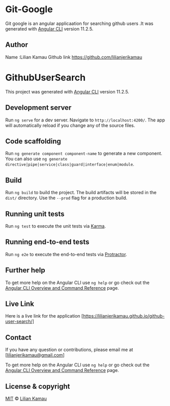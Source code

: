 # Git-Google

Git google is an angular applicaation for searching github users .It was generated with [Angular CLI](https://github.com/angular/angular-cli) version 11.2.5.

## Author

Name :Lilian Kamau
Github link https://github.com/lilianjerikamau

# GithubUserSearch

This project was generated with [Angular CLI](https://github.com/angular/angular-cli) version 11.2.5.

## Development server

Run `ng serve` for a dev server. Navigate to `http://localhost:4200/`. The app will automatically reload if you change any of the source files.

## Code scaffolding

Run `ng generate component component-name` to generate a new component. You can also use `ng generate directive|pipe|service|class|guard|interface|enum|module`.

## Build

Run `ng build` to build the project. The build artifacts will be stored in the `dist/` directory. Use the `--prod` flag for a production build.

## Running unit tests

Run `ng test` to execute the unit tests via [Karma](https://karma-runner.github.io).

## Running end-to-end tests

Run `ng e2e` to execute the end-to-end tests via [Protractor](http://www.protractortest.org/).

## Further help

To get more help on the Angular CLI use `ng help` or go check out the [Angular CLI Overview and Command Reference](https://angular.io/cli) page.

## Live Link

Here is a live link for the application [https://lilianjerikamau.github.io/github-user-search/]

## Contact

If you have any question or contributions, please email me at [lilianjerikamau@gmail.com]

To get more help on the Angular CLI use `ng help` or go check out the [Angular CLI Overview and Command Reference](https://angular.io/cli) page.

## License & copyright

[MIT](https://choosealicense.com/licenses/mit/) © [Lilian Kamau](https://github.com/lilianjerikamau/lilianjerikamau.github.io)
